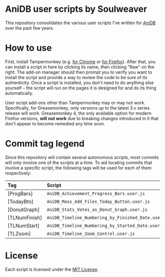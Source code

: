 # AniDB user scripts by Soulweaver

This repository consolidates the various user scripts I've written for [AniDB](https://anidb.net/) over the past
few years.

# How to use

First, install Tampermonkey (e.g. [for Chrome](https://chrome.google.com/webstore/detail/tampermonkey/dhdgffkkebhmkfjojejmpbldmpobfkfo?hl=en)
or [for Firefox](https://addons.mozilla.org/en-GB/firefox/addon/tampermonkey/)). After that, you can install a
script in here by clicking its name, then clicking "Raw" on the right. The add-on manager should then prompt you 
to verify you want to install the script and provide a way to review the code to be sure of its authenticity. 
Once a script is installed, you don't need to do anything else yourself – the script will run on the pages it 
is designed for and do its thing automatically.

User script add-ons other than Tampermonkey may or may not work. Specifically, for Greasemonkey, only versions up
to the latest 3.x series release will work. Greasemonkey 4, the only available option for modern Firefox versions,
**will not work** due to breaking changes introduced in it that don't appear to become remedied any time soon.

# Commit tag legend

Since this repository will contain several autonomous scripts, most commits will only involve one of the scripts at
a time. To aid locating commits that involve a specific script, the following tags will be used for each of them
respectively:

| Tag             | Script                                                                |
| :---            | :---                                                                  |
| \[ProgBars\]    | `AniDB_Achievement_Progress_Bars.user.js`                             |
| \[TodayBtn\]    | `AniDB_Mass_Add_Files_Today_Button.user.js`                           |
| \[DonutGraph\]  | `AniDB_Stats_Votes_as_Donut_Graph.user.js`                            |
| \[TLNumFinish\] | `AniDB_Timeline_Numbering_by_Finished_Date.user.js`                   |
| \[TLNumStart\]  | `AniDB_Timeline_Numbering_by_Started_Date.user.js`                    |
| \[TLZoom\]      | `AniDB_Timeline_Zoom_Control.user.js`                                 |

# License

Each script is licensed under the [MIT License](https://opensource.org/licenses/MIT).
